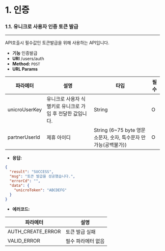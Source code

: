 # 1. 인증

### 1.1. 유니크로 사용자 인증 토큰 발급

***

API호출시 필수값인 토큰발급을 위해 사용하는 API입니다.

* **기능** 인증발급
* **URI** /users/auth
* **Method:** `POST`
* **URL Params**

| 파라메터          | 설명                                | 타입                                             | 필수 |
| ------------- | --------------------------------- | ---------------------------------------------- | -- |
| unicroUserKey | 유니크로 사용자 식별키로 유니크로 가입 후 전달한 값입니다. | String                                         | O  |
| partnerUserId | 제휴 아이디                            | String (6\~75 byte 영문소문자, 숫자, 특수문자 만 가능(공백불가)) | O  |

* **응답:**

```json
{
  "result": "SUCCESS",
  "msg": "토큰 발급을 성공했습니다.",
  "errorCd": "",
  "data": {
    "unicroToken": "ABCDEFG"
  }
}
```

* **에러코드:**

| 파라메터                | 설명         |
| ------------------- | ---------- |
| AUTH\_CREATE\_ERROR | 토큰 발급 실패   |
| VALID\_ERROR        | 필수 파라메터 없음 |
